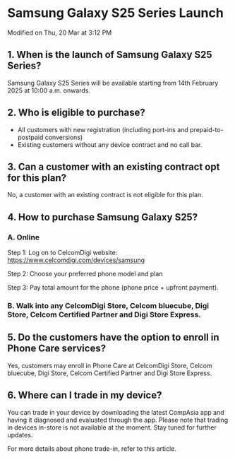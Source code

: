 

# Samsung Galaxy S25 Series Launch

Modified on Thu, 20 Mar at 3:12 PM

## 1. When is the launch of Samsung Galaxy S25 Series?

Samsung Galaxy S25 Series will be available starting from 14th February 2025 at 10:00 a.m. onwards.

## 2. Who is eligible to purchase?

- All customers with new registration (including port-ins and prepaid-to-postpaid conversions)
- Existing customers without any device contract and no call bar.

## 3. Can a customer with an existing contract opt for this plan?

No, a customer with an existing contract is not eligible for this plan.

## 4. How to purchase Samsung Galaxy S25?

### A. Online

Step 1: Log on to CelcomDigi website: https://www.celcomdigi.com/devices/samsung

Step 2: Choose your preferred phone model and plan

Step 3: Pay total amount for the phone (phone price + upfront payment).

### B. Walk into any CelcomDigi Store, Celcom bluecube, Digi Store, Celcom Certified Partner and Digi Store Express.

## 5. Do the customers have the option to enroll in Phone Care services?

Yes, customers may enroll in Phone Care at CelcomDigi Store, Celcom bluecube, Digi Store, Celcom Certified Partner and Digi Store Express.

## 6. Where can I trade in my device?

You can trade in your device by downloading the latest CompAsia app and having it diagnosed and evaluated through the app. Please note that trading in devices in-store is not available at the moment. Stay tuned for further updates.

For more details about phone trade-in, refer to this article.
